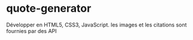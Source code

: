 # quote-generator
Développer en HTML5, CSS3, JavaScript. les images et les citations sont fournies par des API
